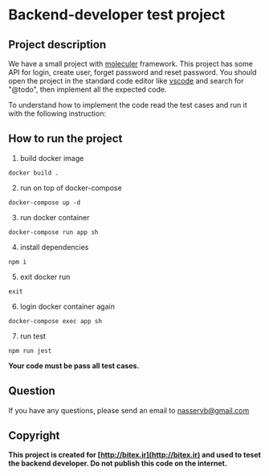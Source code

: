 # Backend-developer test project

## Project description

We have a small project with [moleculer](https://moleculer.services/) framework. This project has some API for login, create user, forget password and reset password. You should open the project in the standard code editor like [vscode](https://code.visualstudio.com/) and search for "@todo", then implement all the expected code. 

To understand how to implement the code read the test cases and run it with the following instruction:

## How to run the project 

1.  build docker image

`docker build .`

2.  run on top of docker-compose

`docker-compose up -d`

3.  run docker container

`docker-compose run app sh`

4.  install dependencies

`npm i` 

5.  exit docker run

`exit`

6.  login docker container again

`docker-compose exec app sh`

7.  run test

`npm run jest`

**Your code must be pass all test cases.**

## Question

If you have any questions, please send an email to [nasservb@gmail.com](nasservb@gmail.com)

## Copyright
**This project is created for [http://bitex.ir](http://bitex.ir) and used to teset the backend developer. Do not publish this code on the internet.**
